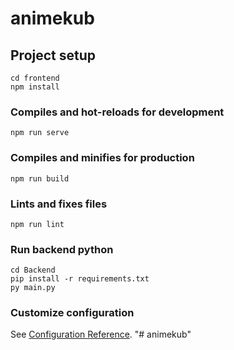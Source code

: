# animekub

## Project setup
```
cd frontend
npm install
```

### Compiles and hot-reloads for development
```
npm run serve
```

### Compiles and minifies for production
```
npm run build
```

### Lints and fixes files
```
npm run lint
```

### Run backend python
```
cd Backend
pip install -r requirements.txt
py main.py
```
### Customize configuration
See [Configuration Reference](https://cli.vuejs.org/config/).
"# animekub" 
